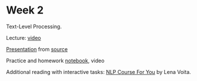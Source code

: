 # Week 2
Text-Level Processing.

Lecture: [video](https://youtu.be/Yq4z-5yL3oQ)


[Presentation](https://github.com/anton-selitskiy/RIT_LLM/blob/main/Week02_classification/02_text_classification.pdf) from [source](https://github.com/yandexdataschool/nlp_course/tree/2024/week02_classification)

Practice and homework [notebook](./practice_and_hw_02.ipynb), video

Additional reading with interactive tasks: [NLP Course For You](https://lena-voita.github.io/nlp_course.html) by Lena Voita.
